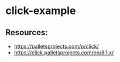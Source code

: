 # click-example

## Resources:
* https://palletsprojects.com/p/click/
* https://click.palletsprojects.com/en/8.1.x/
